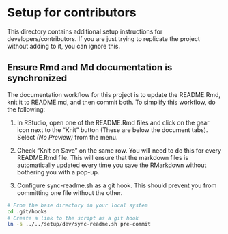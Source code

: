 
# Setup for contributors

This directory contains additional setup instructions for
developers/contributors. If you are just trying to replicate the project
without adding to it, you can ignore this.

## Ensure Rmd and Md documentation is synchronized

The documentation workflow for this project is to update the README.Rmd,
knit it to README.md, and then commit both. To simplify this workflow,
do the following:

1.  In RStudio, open one of the README.Rmd files and click on the gear
    icon next to the “Knit” button (These are below the document tabs).
    Select *(No Preview)* from the menu.

2.  Check “Knit on Save” on the same row. You will need to do this for
    every README.Rmd file. This will ensure that the markdown files is
    automatically updated every time you save the RMarkdown without
    bothering you with a pop-up.

3.  Configure sync-readme.sh as a git hook. This should prevent you from
    committing one file without the other.

``` bash
# From the base directory in your local system
cd .git/hooks
# Create a link to the script as a git hook
ln -s ../../setup/dev/sync-readme.sh pre-commit
```
